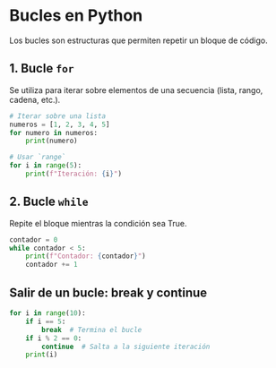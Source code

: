 # Bucles en Python

Los bucles son estructuras que permiten repetir un bloque de código.

## 1. Bucle `for`
Se utiliza para iterar sobre elementos de una secuencia (lista, rango, cadena, etc.).

```python
# Iterar sobre una lista
numeros = [1, 2, 3, 4, 5]
for numero in numeros:
    print(numero)

# Usar `range`
for i in range(5):
    print(f"Iteración: {i}")
````
## 2. Bucle `while`

Repite el bloque mientras la condición sea True.

```python
contador = 0
while contador < 5:
    print(f"Contador: {contador}")
    contador += 1
````
## Salir de un bucle: break y continue

```python
for i in range(10):
    if i == 5:
        break  # Termina el bucle
    if i % 2 == 0:
        continue  # Salta a la siguiente iteración
    print(i)
````


